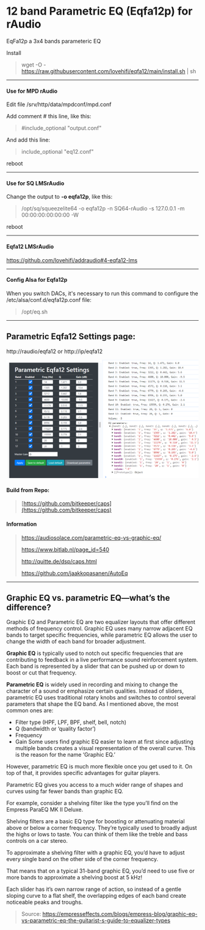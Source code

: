 # 12 band Parametric EQ (Eqfa12p) for rAudio
>
EqFa12p a 3x4 bands parameteric EQ
>
Install
>
> wget -O - https://raw.githubusercontent.com/lovehifi/eqfa12/main/install.sh | sh
>
>

-----------
>
#### Use for MPD rAudio
Edit file /srv/http/data/mpdconf/mpd.conf
>
Add comment # this line, like this: 
>
> #include_optional    "output.conf"
>
And add this line:
>
> include_optional    "eq12.conf"
>
reboot
>
-----------
>
####  Use for SQ LMSrAudio
>
Change the output to **-o eqfa12p**, like this:
>
> /opt/sq/squeezelite64 -o eqfa12p -n SQ64-rAudio -s 127.0.0.1 -m 00:00:00:00:00:00 -W
>
reboot
>
-------
#### Eqfa12 LMSrAudio
>
https://github.com/lovehifi/addraudio#4-eqfa12-lms
>
------------
#### Config Alsa for Eqfa12p
>
When you switch DACs, it's necessary to run this command to configure the /etc/alsa/conf.d/eqfa12p.conf file:
>
> /opt/eq.sh
>
------------
## Parametric Eqfa12 Settings page:
>
http://raudio/eqfa12 or http://ip/eqfa12
>

>
![Screenshot](eqfa13a.png)

#### Build from Repo: 
> [https://github.com/bitkeeper/caps](https://github.com/bitkeeper/caps)
>
#### Information
> https://audiosolace.com/parametric-eq-vs-graphic-eq/
>
> https://www.bitlab.nl/page_id=540
>
> http://quitte.de/dsp/caps.html
>
> https://github.com/jaakkopasanen/AutoEq
>
> 
----------------------
## Graphic EQ vs. parametric EQ—what’s the difference?
Graphic EQ and Parametric EQ are two equalizer layouts that offer different methods of frequency control. Graphic EQ uses many narrow adjacent EQ bands to target specific frequencies, while parametric EQ allows the user to change the width of each band for broader adjustment.

**Graphic EQ** is typically used to notch out specific frequencies that are contributing to feedback in a live performance sound reinforcement system. Each band is represented by a slider that can be pushed up or down to boost or cut that frequency.

**Parametric EQ** is widely used in recording and mixing to change the character of a sound or emphasize certain qualities. Instead of sliders, parametric EQ uses traditional rotary knobs and switches to control several parameters that shape the EQ band. As I mentioned above, the most common ones are:

- Filter type (HPF, LPF, BPF, shelf, bell, notch)
- Q (bandwidth or ‘quality factor’)
- Frequency
- Gain
Some users find graphic EQ easier to learn at first since adjusting multiple bands creates a visual representation of the overall curve. This is the reason for the name ‘Graphic EQ.’

However, parametric EQ is much more flexible once you get used to it. On top of that, it provides specific advantages for guitar players.

Parametric EQ gives you access to a much wider range of shapes and curves using far fewer bands than graphic EQ.

For example, consider a shelving filter like the type you’ll find on the Empress ParaEQ MK II Deluxe.

Shelving filters are a basic EQ type for boosting or attenuating material above or below a corner frequency. They’re typically used to broadly adjust the highs or lows to taste. You can think of them like the treble and bass controls on a car stereo.

To approximate a shelving filter with a graphic EQ, you’d have to adjust every single band on the other side of the corner frequency.

That means that on a typical 31-band graphic EQ, you’d need to use five or more bands to approximate a shelving boost at 5 kHz!

Each slider has it’s own narrow range of action, so instead of a gentle sloping curve to a flat shelf, the overlapping edges of each band create noticeable peaks and troughs.
> Source: https://empresseffects.com/blogs/empress-blog/graphic-eq-vs-parametric-eq-the-guitarist-s-guide-to-equalizer-types
